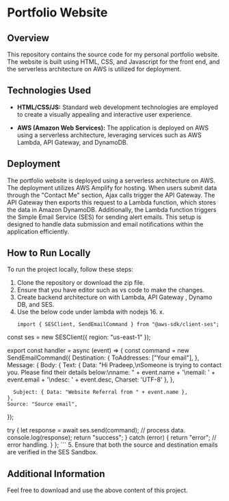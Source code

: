 # Portfolio Website

## Overview

This repository contains the source code for my personal portfolio website. The website is built using HTML, CSS, and Javascript for the front end, and the serverless architecture on AWS is utilized for deployment. 

## Technologies Used

- **HTML/CSS/JS:** Standard web development technologies are employed to create a visually appealing and interactive user experience.

- **AWS (Amazon Web Services):** The application is deployed on AWS using a serverless architecture, leveraging services such as AWS Lambda, API Gateway, and DynamoDB.


## Deployment

The portfolio website is deployed using a serverless architecture on AWS. The deployment utilizes AWS Amplify for hosting. When users submit data through the "Contact Me" section, Ajax calls trigger the API Gateway. The API Gateway then exports this request to a Lambda function, which stores the data in Amazon DynamoDB. Additionally, the Lambda function triggers the Simple Email Service (SES) for sending alert emails. This setup is designed to handle data submission and email notifications within the application efficiently.

## How to Run Locally

To run the project locally, follow these steps:
1. Clone the repository or download the zip file.
2. Ensure that you have editor such as vs code to make the changes.
3. Create backend architecture on with Lambda, API Gateway , Dynamo DB, and SES.
4. Use the below code under lambda with nodejs 16. x. 
   ```
   import { SESClient, SendEmailCommand } from "@aws-sdk/client-ses";
const ses = new SESClient({ region: "us-east-1" });

export const handler = async (event) => {
  const command = new SendEmailCommand({
    Destination: {
      ToAddresses: ["Your email"],
    },
    Message: {
      Body: {
        Text: {
          Data: "Hi Pradeep,\nSomeone is trying to contact you. Please find their details below:\nname: " + event.name + '\nemail: ' + event.email + '\ndesc: ' + event.desc,
          Charset: 'UTF-8'
        },
      },

      Subject: { Data: "Website Referral from " + event.name },
    },
    Source: "Source email",
  });

  try {
    let response = await ses.send(command);
    // process data.
    console.log(response);
    return "success";
  } catch (error) {
    return "error";
    // error handling.
  }
}; ```
5. Ensure that both the source and destination emails are verified in the SES Sandbox.

## Additional Information

Feel free to download and use the above content of this project. 





